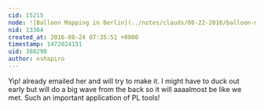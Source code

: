 ```yaml
---
cid: 15215
node: ![Balloon Mapping in Berlin](../notes/clauds/08-22-2016/balloon-mapping-in-berlin)
nid: 13384
created_at: 2016-08-24 07:35:51 +0000
timestamp: 1472024151
uid: 380298
author: nshapiro
---
```


Yip! already emailed her and will try to make it. I might have to duck out early but will do a big wave from the back so it will aaaalmost be like we met. Such an important application of PL tools!